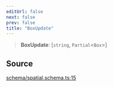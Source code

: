 ```yaml
---
editUrl: false
next: false
prev: false
title: "BoxUpdate"
---
```


> **BoxUpdate**: [`string`, `Partial`\<`Box`\>]

## Source

[schema/spatial.schema.ts:15](https://github.com/nodenogg-in/alpha-p2p/blob/920eddf19cd5eb07c362d64c8ceeef67e0a2790c/packages/infinitykit/src/schema/spatial.schema.ts#L15)
